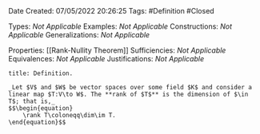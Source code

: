 <br />
<br />

Date Created: 07/05/2022 20:26:25
Tags: #Definition #Closed

Types: _Not Applicable_
Examples: _Not Applicable_
Constructions: _Not Applicable_
Generalizations: _Not Applicable_

Properties: [[Rank-Nullity Theorem]]
Sufficiencies: _Not Applicable_
Equivalences: _Not Applicable_
Justifications: _Not Applicable_

``` ad-Definition
title: Definition.

_Let $V$ and $W$ be vector spaces over some field $K$ and consider a linear map $T:V\to W$. The **rank of $T$** is the dimension of $\in T$; that is,_
$$\begin{equation}
    \rank T\coloneqq\dim\im T.
\end{equation}$$

```
